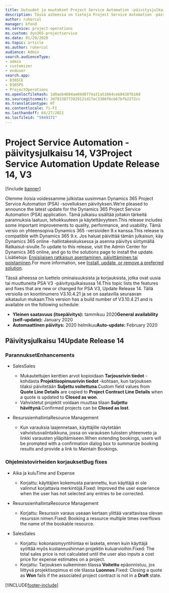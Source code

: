 ```yaml
---
title: Uutuudet ja muutokset Project Service Automation -päivitysjulkaisussa 14, V3
description: Tässä aiheessa on tietoja Project Service Automation -päivitysversion 14, V3:n uusista ominaisuuksista.
author: ruhercul
manager: kfend
ms.service: project-operations
ms.custom: dyn365-projectservice
ms.date: 01/29/2020
ms.topic: article
ms.author: ruhercul
audience: Admin
search.audienceType:
- admin
- customizer
- enduser
search.app:
- D365CE
- D365PS
- ProjectOperations
ms.openlocfilehash: 1d0aeb4684ae04d8774a31a51664ceb84307b10d
ms.sourcegitcommit: 3d78338773929121d17ec3386f6cb67bfb2272cc
ms.translationtype: HT
ms.contentlocale: fi-FI
ms.lasthandoff: 04/27/2021
ms.locfileid: "5949371"
---
```

# <a name="project-service-automation-update-release-14-v3"></a><span data-ttu-id="eb621-103">Project Service Automation -päivitysjulkaisu 14, V3</span><span class="sxs-lookup"><span data-stu-id="eb621-103">Project Service Automation Update Release 14, V3</span></span>

[!include [banner](../includes/psa-now-project-operations.md)]

<span data-ttu-id="eb621-104">Olemme iloisia voidessamme julkistaa uusimman Dynamics 365 Project Service Automation (PSA) -sovelluksen päivityksen.</span><span class="sxs-lookup"><span data-stu-id="eb621-104">We’re pleased to announce the latest update for the Dynamics 365 Project Service Automation (PSA) application.</span></span> <span data-ttu-id="eb621-105">Tämä julkaisu sisältää joitakin tärkeitä parannuksia laatuun, tehokkuuteen ja käytettävyyteen.</span><span class="sxs-lookup"><span data-stu-id="eb621-105">This release includes some important improvements to quality, performance, and usability.</span></span> <span data-ttu-id="eb621-106">Tämä versio on yhteensopiva Dynamics 365 -versioiden 9.x kanssa.</span><span class="sxs-lookup"><span data-stu-id="eb621-106">This release is compatible with Dynamics 365 9.x.</span></span> <span data-ttu-id="eb621-107">Jos haluat päivittää tämän julkaisun, käy Dynamics 365 online -hallintakeskuksessa ja asenna päivitys siirtymällä Ratkaisut-sivulle.</span><span class="sxs-lookup"><span data-stu-id="eb621-107">To update to this release, visit the Admin Center for Dynamics 365 online, and go to the solutions page to install the update.</span></span> <span data-ttu-id="eb621-108">Lisätietoja: [Ensisijaisen ratkaisun asentaminen, päivittäminen tai poistaminen](/power-platform/admin/install-remove-preferred-solution).</span><span class="sxs-lookup"><span data-stu-id="eb621-108">For more information, see [Install, update, or remove a preferred solution](/power-platform/admin/install-remove-preferred-solution).</span></span>

<span data-ttu-id="eb621-109">Tässä aiheessa on luettelo ominaisuuksista ja korjauksista, jotka ovat uusia tai muuttuneita PSA V3 -päivitysjulkaisussa 14.</span><span class="sxs-lookup"><span data-stu-id="eb621-109">This topic lists the features and fixes that are new or changed for PSA V3, Update Release 14.</span></span> <span data-ttu-id="eb621-110">Tällä versiolla on koontinumero V3.10.4.21 ja se on saatavilla seuraavan aikataulun mukaan:</span><span class="sxs-lookup"><span data-stu-id="eb621-110">This version has a build number of V3.10.4.21 and is available on the following schedule:</span></span>

- <span data-ttu-id="eb621-111">**Yleinen saatavuus (itsepäivitys):** tammikuu 2020</span><span class="sxs-lookup"><span data-stu-id="eb621-111">**General availability (self-update):** January 2020</span></span>
- <span data-ttu-id="eb621-112">**Automaattinen päivitys:** 2020 helmikuu</span><span class="sxs-lookup"><span data-stu-id="eb621-112">**Auto-update:** February 2020</span></span>

## <a name="update-release-14"></a><span data-ttu-id="eb621-113">Päivitysjulkaisu 14</span><span class="sxs-lookup"><span data-stu-id="eb621-113">Update Release 14</span></span>

### <a name="enhancements"></a><span data-ttu-id="eb621-114">Parannukset</span><span class="sxs-lookup"><span data-stu-id="eb621-114">Enhancements</span></span>

- <span data-ttu-id="eb621-115">Sales</span><span class="sxs-lookup"><span data-stu-id="eb621-115">Sales</span></span>

     - <span data-ttu-id="eb621-116">Mukautettujen kenttien arvot kopioidaan **Tarjousrivin tiedot** -kohdasta **Projektisopimusrivin tiedot** -kohtaan, kun tarjouksen tilaksi päivitetään **Suljettu voitettuna**.</span><span class="sxs-lookup"><span data-stu-id="eb621-116">Custom field values from **Quote Line Details** are copied to **Project Contract Line Details** when a quote is updated to **Closed as won**.</span></span>
     - <span data-ttu-id="eb621-117">Vahvistetut projektit voidaan muuttaa tilaan **Suljettu hävittynä**.</span><span class="sxs-lookup"><span data-stu-id="eb621-117">Confirmed projects can be **Closed as lost**.</span></span>

- <span data-ttu-id="eb621-118">Resurssienhallinta</span><span class="sxs-lookup"><span data-stu-id="eb621-118">Resource Management</span></span>

     - <span data-ttu-id="eb621-119">Kun varauksia laajennetaan, käyttäjille näytetään vahvistusvalintaikkuna, jossa on varauksen tulosten yhteenveto ja linkki varausten ylläpitämiseen.</span><span class="sxs-lookup"><span data-stu-id="eb621-119">When extending bookings, users will be prompted with a confirmation dialog box to summarize booking results and provide a link to Maintain Bookings.</span></span>


### <a name="bug-fixes"></a><span data-ttu-id="eb621-120">Ohjelmistovirheiden korjaukset</span><span class="sxs-lookup"><span data-stu-id="eb621-120">Bug fixes</span></span>

- <span data-ttu-id="eb621-121">Aika ja kulu</span><span class="sxs-lookup"><span data-stu-id="eb621-121">Time and Expense</span></span>

     - <span data-ttu-id="eb621-122">Korjattu: käyttäjien kokemusta parannettu, kun käyttäjä ei ole valinnut korjattavia merkintöjä.</span><span class="sxs-lookup"><span data-stu-id="eb621-122">Fixed: Improved the user experience when the user has not selected any entries to be corrected.</span></span>

- <span data-ttu-id="eb621-123">Resurssienhallinta</span><span class="sxs-lookup"><span data-stu-id="eb621-123">Resource Management</span></span>

     - <span data-ttu-id="eb621-124">Korjattu: Resurssin varaus useaan kertaan ylittää varattavissa olevan resurssin nimen.</span><span class="sxs-lookup"><span data-stu-id="eb621-124">Fixed: Booking a resource multiple times overflows the name of the bookable resource.</span></span>

- <span data-ttu-id="eb621-125">Sales</span><span class="sxs-lookup"><span data-stu-id="eb621-125">Sales</span></span>

     - <span data-ttu-id="eb621-126">Korjattu: kokonaismyyntihintaa ei lasketa, ennen kuin käyttäjä syöttää myös kustannushinnan projektin kuluarvioihin.</span><span class="sxs-lookup"><span data-stu-id="eb621-126">Fixed: The total sales price is not calculated until the user also inputs a cost price for expense estimates on a project.</span></span>
     - <span data-ttu-id="eb621-127">Korjattu: Tarjouksen sulkeminen tilassa **Voitettu** epäonnistuu, jos liittyvä projektisopimus ei ole tilassa **Luonnos**.</span><span class="sxs-lookup"><span data-stu-id="eb621-127">Fixed: Closing a quote as **Won** fails if the associated project contract is not in a **Draft** state.</span></span>



[!INCLUDE[footer-include](../includes/footer-banner.md)]